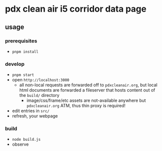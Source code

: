 # pdx clean air i5 corridor data page

## usage

### prerequisites

- `pnpm install`

### develop

- `pnpm start`
- open `http://localhost:3000`
  - all non-local requests are forwarded off to `pdxcleanair.org`, but local html documents are forwarded a fileserver that hosts content out of the `build/` directory
    - image/css/frame/etc assets are not-available anywhere but `pdxcleanair.org` ATM, thus thin proxy is required!
- edit entries in `src/`
- refresh, your webpage

### build

- `node build.js`
- observe
